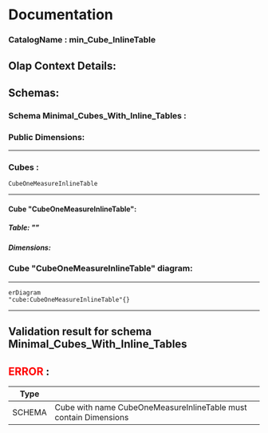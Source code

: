 # Documentation
### CatalogName : min_Cube_InlineTable
## Olap Context Details:
## Schemas:
### Schema Minimal_Cubes_With_Inline_Tables : 
### Public Dimensions:

    

---
### Cubes :

    CubeOneMeasureInlineTable

---
#### Cube "CubeOneMeasureInlineTable":

    

##### Table: ""

##### Dimensions:
### Cube "CubeOneMeasureInlineTable" diagram:

---

```mermaid
erDiagram
"cube:CubeOneMeasureInlineTable"{}

```
---
## Validation result for schema Minimal_Cubes_With_Inline_Tables
## <span style='color: red;'>ERROR</span> : 
|Type|   |
|----|---|
|SCHEMA|Cube with name CubeOneMeasureInlineTable must contain Dimensions|
